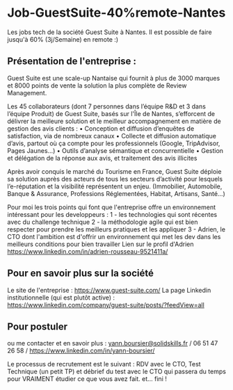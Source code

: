 # Job-GuestSuite-40%remote-Nantes
Les jobs tech de la société Guest Suite à Nantes. Il est possible de faire jusqu'à 60% (3j/Semaine) en remote :)


## Présentation de l'entreprise :

Guest Suite est une scale-up Nantaise qui fournit à plus de 3000 marques et 8000 points de vente la solution la plus complète de Review Management.

Les 45 collaborateurs (dont 7 personnes dans l’équipe R&D et 3 dans l’équipe Produit) de Guest Suite, basés sur l'Île de Nantes, s’efforcent de délivrer la meilleure solution et le meilleur accompagnement en matière de gestion des avis clients :
•	Conception et diffusion d’enquêtes de satisfaction, via de nombreux canaux
•	Collecte et diffusion automatique d’avis, partout où ça compte pour les professionnels (Google, TripAdvisor, Pages Jaunes…)
•	Outils d’analyse sémantique et concurrentielle
•	Gestion et délégation de la réponse aux avis, et traitement des avis illicites

Après avoir conquis le marché du Tourisme en France, Guest Suite déploie sa solution auprès des acteurs de tous les secteurs d’activité pour lesquels l’e-réputation et la visibilité représentent un enjeu. (Immobilier, Automobile, Banque & Assurance, Professions Réglementées, Habitat, Artisans, Santé…)

Pour moi les trois points qui font que l'entreprise offre un environnement intéressant pour les developpeurs :
1 - les technologies qui sont récentes avec du challenge technique
2 - la méthodologie agile qui est bien respecter pour prendre les meilleurs pratiques et les appliquer
3 - Adrien, le CTO dont l'ambition est d'offrir un environnement qui met les dev dans les meilleurs conditions pour bien travailler
Lien sur le profil d'Adrien https://www.linkedin.com/in/adrien-rousseau-9521411a/


## Pour en savoir plus sur la société 
Le site de l'entreprise : https://www.guest-suite.com/
La page Linkedin institutionnelle  (qui est plutôt active) : https://www.linkedin.com/company/guest-suite/posts/?feedView=all


## Pour postuler
ou me contacter et en savoir plus : yann.boursier@solidskills.fr / 06 51 47 26 58 / https://www.linkedin.com/in/yann-boursier/


Le processus de recrutement est le suivant : RDV avec le CTO, Test Technique (un petit TP) et débrief du test avec le CTO qui passera du temps pour VRAIMENT étudier ce que vous avez fait. et... fini !
